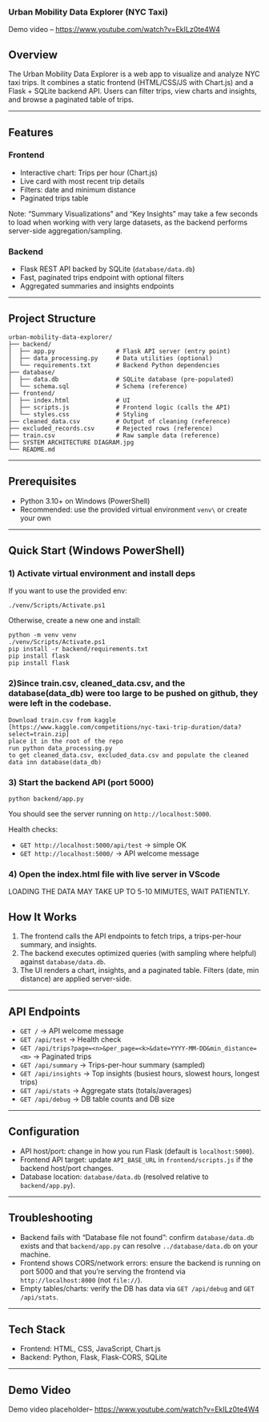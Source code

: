 ### Urban Mobility Data Explorer (NYC Taxi)

Demo video – https://www.youtube.com/watch?v=EkILz0te4W4

## Overview
The Urban Mobility Data Explorer is a web app to visualize and analyze NYC taxi trips. It combines a static frontend (HTML/CSS/JS with Chart.js) and a Flask + SQLite backend API. Users can filter trips, view charts and insights, and browse a paginated table of trips.

---

## Features

### Frontend
- Interactive chart: Trips per hour (Chart.js)
- Live card with most recent trip details
- Filters: date and minimum distance
- Paginated trips table

Note: “Summary Visualizations” and “Key Insights” may take a few seconds to load when working with very large datasets, as the backend performs server-side aggregation/sampling.

### Backend
- Flask REST API backed by SQLite (`database/data.db`)
- Fast, paginated trips endpoint with optional filters
- Aggregated summaries and insights endpoints

---

## Project Structure
```
urban-mobility-data-explorer/
├── backend/
│  ├── app.py                 # Flask API server (entry point)
│  ├── data_processing.py     # Data utilities (optional)
│  └── requirements.txt       # Backend Python dependencies
├── database/
│  ├── data.db                # SQLite database (pre-populated)
│  └── schema.sql             # Schema (reference)
├── frontend/
│  ├── index.html             # UI
│  ├── scripts.js             # Frontend logic (calls the API)
│  └── styles.css             # Styling
├── cleaned_data.csv          # Output of cleaning (reference)
├── excluded_records.csv      # Rejected rows (reference)
├── train.csv                 # Raw sample data (reference)
├── SYSTEM ARCHITECTURE DIAGRAM.jpg
└── README.md
```

---

## Prerequisites
- Python 3.10+ on Windows (PowerShell)
- Recommended: use the provided virtual environment `venv\` or create your own

---

## Quick Start (Windows PowerShell)

### 1) Activate virtual environment and install deps
If you want to use the provided env:
```
./venv/Scripts/Activate.ps1
```
Otherwise, create a new one and install:
```
python -m venv venv
./venv/Scripts/Activate.ps1
pip install -r backend/requirements.txt
pip install flask
pip install flask
```
### 2)Since train.csv, cleaned_data.csv, and the database(data_db) were too large to be pushed on github, they were left in the codebase. 
```
Download train.csv from kaggle
[https://www.kaggle.com/competitions/nyc-taxi-trip-duration/data?select=train.zip]
place it in the root of the repo
run python data_processing.py
to get cleaned_data.csv, excluded_data.csv and populate the cleaned data inn database(data_db)
```

### 3) Start the backend API (port 5000)
```
python backend/app.py
```
You should see the server running on `http://localhost:5000`.

Health checks:
- `GET http://localhost:5000/api/test` → simple OK
- `GET http://localhost:5000/` → API welcome message

### 4) Open the index.html file with live server in VScode
LOADING THE DATA MAY TAKE UP TO 5-10 MIMUTES, WAIT PATIENTLY.

## How It Works
1. The frontend calls the API endpoints to fetch trips, a trips-per-hour summary, and insights.
2. The backend executes optimized queries (with sampling where helpful) against `database/data.db`.
3. The UI renders a chart, insights, and a paginated table. Filters (date, min distance) are applied server-side.

---

## API Endpoints
- `GET /` → API welcome message
- `GET /api/test` → Health check
- `GET /api/trips?page=<n>&per_page=<k>&date=YYYY-MM-DD&min_distance=<m>` → Paginated trips
- `GET /api/summary` → Trips-per-hour summary (sampled)
- `GET /api/insights` → Top insights (busiest hours, slowest hours, longest trips)
- `GET /api/stats` → Aggregate stats (totals/averages)
- `GET /api/debug` → DB table counts and DB size

---

## Configuration
- API host/port: change in how you run Flask (default is `localhost:5000`).
- Frontend API target: update `API_BASE_URL` in `frontend/scripts.js` if the backend host/port changes.
- Database location: `database/data.db` (resolved relative to `backend/app.py`).

---

## Troubleshooting
- Backend fails with “Database file not found”: confirm `database/data.db` exists and that `backend/app.py` can resolve `../database/data.db` on your machine.
- Frontend shows CORS/network errors: ensure the backend is running on port 5000 and that you’re serving the frontend via `http://localhost:8000` (not `file://`).
- Empty tables/charts: verify the DB has data via `GET /api/debug` and `GET /api/stats`.

---

## Tech Stack
- Frontend: HTML, CSS, JavaScript, Chart.js
- Backend: Python, Flask, Flask-CORS, SQLite

---

## Demo Video
Demo video placeholder– https://www.youtube.com/watch?v=EkILz0te4W4
